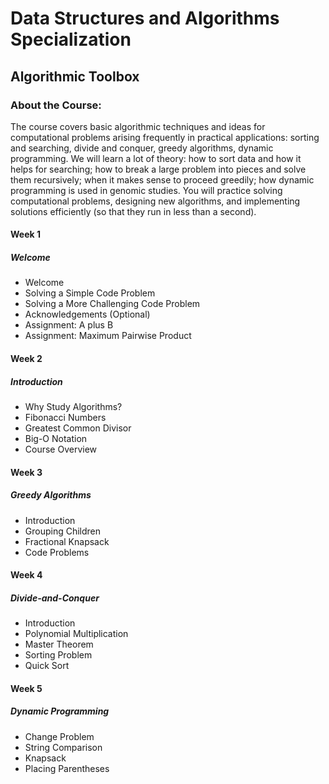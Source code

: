 # Data Structures and Algorithms Specialization
## Algorithmic Toolbox
### About the Course:
The course covers basic algorithmic techniques and ideas for computational problems arising frequently in practical applications: sorting and searching, divide and conquer, greedy algorithms, dynamic programming. We will learn a lot of theory: how to sort data and how it helps for searching; how to break a large problem into pieces and solve them recursively; when it makes sense to proceed greedily; how dynamic programming is used in genomic studies. You will practice solving computational problems, designing new algorithms, and implementing solutions efficiently (so that they run in less than a second).

#### Week 1
##### Welcome
- Welcome
- Solving a Simple Code Problem
- Solving a More Challenging Code Problem
- Acknowledgements (Optional)
- Assignment: A plus B
- Assignment: Maximum Pairwise Product

#### Week 2
##### Introduction
- Why Study Algorithms?
- Fibonacci Numbers
- Greatest Common Divisor
- Big-O Notation
- Course Overview

#### Week 3
##### Greedy Algorithms
- Introduction
- Grouping Children
- Fractional Knapsack
- Code Problems

#### Week 4
##### Divide-and-Conquer
- Introduction
- Polynomial Multiplication
- Master Theorem
- Sorting Problem
- Quick Sort

#### Week 5
##### Dynamic Programming
- Change Problem
- String Comparison
- Knapsack
- Placing Parentheses
